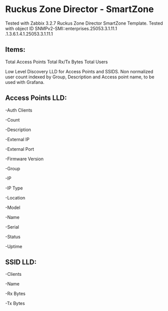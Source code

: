 # Ruckus Zone Director - SmartZone

Tested with Zabbix 3.2.7
Ruckus Zone Director SmartZone Template. 
Tested with object ID SNMPv2-SMI::enterprises.25053.3.1.11.1
.1.3.6.1.4.1.25053.3.1.11.1

##  Items:

Total Access Points
Total Rx/Tx Bytes
Total Users

Low Level Discovery LLD for Access Points and SSIDS. Non normalized user count indexed by Group, Description and Access point name, to be used with Grafana.

## Access Points LLD:

-Auth Clients

-Count

-Description

-External IP

-External Port

-Firmware Version

-Group

-IP

-IP Type

-Location

-Model

-Name

-Serial

-Status

-Uptime

## SSID LLD:

-Clients

-Name

-Rx Bytes

-Tx Bytes



